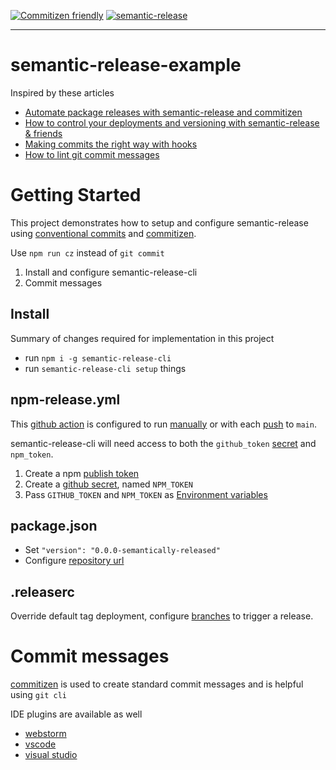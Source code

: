 [![Commitizen friendly](https://img.shields.io/badge/commitizen-friendly-brightgreen.svg)](http://commitizen.github.io/cz-cli/)
[![semantic-release](https://img.shields.io/badge/%20%20%F0%9F%93%A6%F0%9F%9A%80-semantic--release-e10079.svg)](https://github.com/semantic-release/semantic-release)
___
# semantic-release-example
Inspired by these articles
- [Automate package releases with semantic-release and commitizen](https://schalkneethling.medium.com/automate-package-releases-with-semantic-release-and-commitizen-d7d4c337f04f)
- [How to control your deployments and versioning with semantic-release & friends](https://blog.logrocket.com/never-guess-about-project-history-again-31f65091f668/)
- [Making commits the right way with hooks](https://dev.to/thelogicwarlock/making-commits-the-right-way-with-hooks-31h9)
- [How to lint git commit messages](https://remarkablemark.org/blog/2019/05/29/git-husky-commitlint/)

# Getting Started
This project demonstrates how to setup and configure semantic-release using [conventional commits](https://www.conventionalcommits.org/) and [commitizen](https://github.com/commitizen/cz-cli). 

Use `npm run cz` instead of `git commit` 
1. Install and configure semantic-release-cli
1. Commit messages

## Install
Summary of changes required for implementation in this project

- run `npm i -g semantic-release-cli`
- run `semantic-release-cli setup`
things
## npm-release.yml
This [github action](https://github.com/semantic-release/github/blob/4b902456b1c7958a59dca01bd3658dfde074f426/.github/workflows/release.yml) is  configured to run [manually](https://github.com/FreakinWard/semantic-release-example/blob/19f1bab239f3fc4d602f247747fe3ecc42dd9493/.github/workflows/npm-release.yml#L3) or with each [push](https://github.com/FreakinWard/semantic-release-example/blob/19f1bab239f3fc4d602f247747fe3ecc42dd9493/.github/workflows/npm-release.yml#L5) to `main`.

semantic-release-cli will need access to both the `github_token` [secret](https://docs.github.com/en/actions/reference/authentication-in-a-workflow) and `npm_token`.

1. Create a npm [publish token](https://docs.npmjs.com/creating-and-viewing-access-tokens)
1. Create a [github secret](https://docs.github.com/en/actions/reference/encrypted-secrets), named `NPM_TOKEN`
1. Pass  `GITHUB_TOKEN` and `NPM_TOKEN` as [Environment variables](https://github.com/semantic-release/github/blob/master/README.md#environment-variables)

## package.json
- Set `"version": "0.0.0-semantically-released"`
- Configure [repository url](https://github.com/semantic-release/semantic-release/blob/master/docs/usage/configuration.md#repositoryurl)

## .releaserc
Override default tag deployment, configure [branches](https://github.com/semantic-release/semantic-release/blob/master/docs/usage/configuration.md#branches) to trigger a release.

# Commit messages
[commitizen](https://github.com/commitizen/cz-cli) is used to create standard commit messages and is helpful using `git cli`

IDE plugins are available as well
- [webstorm](https://plugins.jetbrains.com/plugin/9861-git-commit-template)
- [vscode](https://marketplace.visualstudio.com/items?itemName=KnisterPeter.vscode-commitizen)
- [visual studio](https://marketplace.visualstudio.com/items?itemName=mrluje.vs-commitizen)
